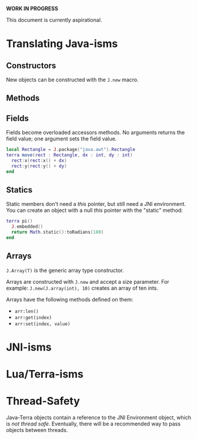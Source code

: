 **WORK IN PROGRESS**

This document is currently aspirational.

# Translating Java-isms

## Constructors

New objects can be constructed with the `J.new` macro.

## Methods

## Fields

Fields become overloaded accessors methods. No arguments returns the field
value; one argument sets the field value.

```lua
local Rectangle = J.package("java.awt").Rectangle
terra move(rect : Rectangle, dx : int, dy : int)
  rect:x(rect:x() + dx)
  rect:y(rect:y() + dy)
end
```

## Statics

Static members don't need a _this_ pointer, but still need a JNI environment.
You can create an object with a null _this_ pointer with the "static" method:

```lua
terra pi()
  J.embedded()
  return Math.static():toRadians(180)
end
```

## Arrays

`J.Array(T)` is the generic array type constructor.

Arrays are constructed with `J.new` and accept a size parameter.
For example: `J.new(J.array(int), 10)` creates an array of ten ints.

Arrays have the following methods defined on them:

- `arr:len()`
- `arr:get(index)`
- `arr:set(index, value)`


# JNI-isms

# Lua/Terra-isms

# Thread-Safety

Java-Terra objects contain a reference to the JNI Environment object, which is
_not thread safe_. Eventually, there will be a recommended way to pass objects
between threads.
